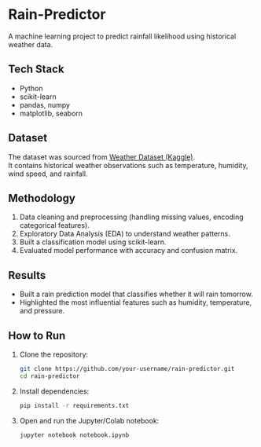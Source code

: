 # Rain-Predictor

A machine learning project to predict rainfall likelihood using historical weather data.

## Tech Stack
- Python  
- scikit-learn  
- pandas, numpy  
- matplotlib, seaborn  

## Dataset
The dataset was sourced from [Weather Dataset (Kaggle)](https://www.kaggle.com/datasets/jsphyg/weather-dataset-rattle-package).  
It contains historical weather observations such as temperature, humidity, wind speed, and rainfall.

## Methodology
1. Data cleaning and preprocessing (handling missing values, encoding categorical features).  
2. Exploratory Data Analysis (EDA) to understand weather patterns.  
3. Built a classification model using scikit-learn.  
4. Evaluated model performance with accuracy and confusion matrix.  

## Results
- Built a rain prediction model that classifies whether it will rain tomorrow.  
- Highlighted the most influential features such as humidity, temperature, and pressure.  

## How to Run
1. Clone the repository:  
   ```bash
   git clone https://github.com/your-username/rain-predictor.git
   cd rain-predictor

2. Install dependencies:
   ```bash
   pip install -r requirements.txt

3. Open and run the Jupyter/Colab notebook:
   ```bash
   jupyter notebook notebook.ipynb

